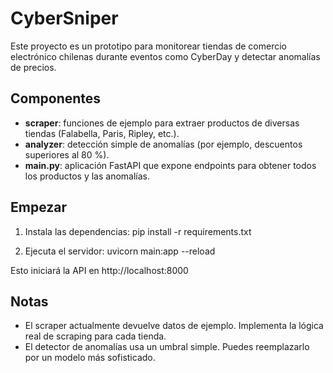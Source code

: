 # CyberSniper

Este proyecto es un prototipo para monitorear tiendas de comercio electrónico chilenas durante eventos como CyberDay y detectar anomalías de precios.

## Componentes

- **scraper**: funciones de ejemplo para extraer productos de diversas tiendas (Falabella, Paris, Ripley, etc.).
- **analyzer**: detección simple de anomalías (por ejemplo, descuentos superiores al 80 %).
- **main.py**: aplicación FastAPI que expone endpoints para obtener todos los productos y las anomalías.

## Empezar

1. Instala las dependencias:
   pip install -r requirements.txt

2. Ejecuta el servidor:
   uvicorn main:app --reload

Esto iniciará la API en http://localhost:8000

## Notas

- El scraper actualmente devuelve datos de ejemplo. Implementa la lógica real de scraping para cada tienda.
- El detector de anomalías usa un umbral simple. Puedes reemplazarlo por un modelo más sofisticado.
